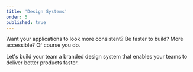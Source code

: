 ```yaml
---
title: 'Design Systems'
order: 5
published: true
---
```


Want your applications to look more consistent? Be faster to build? More accessible? Of course you do.

Let's build your team a branded design system that enables your teams to deliver better products faster.
